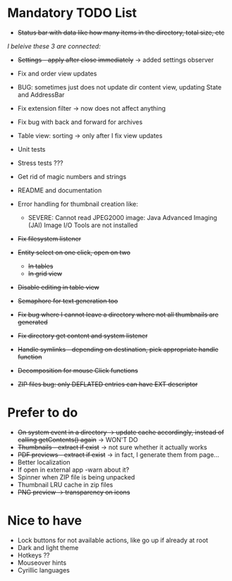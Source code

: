 # Mandatory TODO List

* ~~Status bar with data like how many items in the directory, total size, etc~~

_I beleive these 3 are connected:_
* ~~Settings - apply after close immediately~~ -> added settings observer
* Fix and order view updates
* BUG: sometimes just does not update dir content view, updating State and AddressBar

* Fix extension filter -> now does not affect anything
* Fix bug with back and forward for archives
* Table view: sorting -> only after I fix view updates
* Unit tests
* Stress tests ???
* Get rid of magic numbers and strings
* README and documentation
* Error handling for thumbnail creation like:
  * SEVERE: Cannot read JPEG2000 image: Java Advanced Imaging (JAI) Image I/O Tools are not installed
* ~~Fix filesystem listener~~
* ~~Entity select on one click, open on two~~
  * ~~In tables~~
  * ~~In grid view~~
* ~~Disable editing in table view~~
* ~~Semaphore for text generation too~~
* ~~Fix bug where I cannot leave a directory where not all thumbnails are generated~~
* ~~Fix directory get content and system listener~~
* ~~Handle symlinks - depending on destination, pick appropriate handle function~~
* ~~Decomposition for mouse Click functions~~
* ~~ZIP files bug: only DEFLATED entries can have EXT descriptor~~

# Prefer to do

* ~~On system event in a directory -> update cache accordingly, instead of calling getContents() again~~ -> WON'T DO
* ~~Thumbnails - extract if exist~~ -> not sure whether it actually works
* ~~PDF previews - extract if exist~~ -> in fact, I generate them from page...
* Better localization
* If open in external app -warn about it?
* Spinner when ZIP file is being unpacked
* Thumbnail LRU cache in zip files
* ~~PNG preview -> transparency on icons~~

# Nice to have

* Lock buttons for not available actions, like go up if already at root
* Dark and light theme
* Hotkeys ??
* Mouseover hints
* Cyrillic languages
